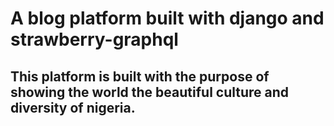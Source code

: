 # A blog platform built with django and strawberry-graphql
## This platform is built with the purpose of showing the world the beautiful culture and diversity of nigeria.

